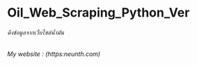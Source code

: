 # Oil_Web_Scraping_Python_Ver

###### ดึงข้อมูลจากเว็บไซต์น้ำมัน

###### My website : (https:neunth.com)
